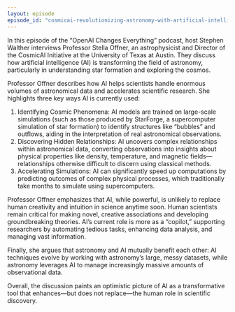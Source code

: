 ```yaml
---
layout: episode
episode_id: "cosmicai-revolutionizing-astronomy-with-artificial-intelligence"
---
```


In this episode of the “OpenAI Changes Everything” podcast, host Stephen Walther interviews Professor Stella Offner, an astrophysicist and Director of the CosmicAI Initiative at the University of Texas at Austin. They discuss how artificial intelligence (AI) is transforming the field of astronomy, particularly in understanding star formation and exploring the cosmos.

Professor Offner describes how AI helps scientists handle enormous volumes of astronomical data and accelerates scientific research. She highlights three key ways AI is currently used:
1.	Identifying Cosmic Phenomena: AI models are trained on large-scale simulations (such as those produced by StarForge, a supercomputer simulation of star formation) to identify structures like “bubbles” and outflows, aiding in the interpretation of real astronomical observations.
2.	Discovering Hidden Relationships: AI uncovers complex relationships within astronomical data, converting observations into insights about physical properties like density, temperature, and magnetic fields—relationships otherwise difficult to discern using classical methods.
3.	Accelerating Simulations: AI can significantly speed up computations by predicting outcomes of complex physical processes, which traditionally take months to simulate using supercomputers.

Professor Offner emphasizes that AI, while powerful, is unlikely to replace human creativity and intuition in science anytime soon. Human scientists remain critical for making novel, creative associations and developing groundbreaking theories. AI’s current role is more as a “copilot,” supporting researchers by automating tedious tasks, enhancing data analysis, and managing vast information.

Finally, she argues that astronomy and AI mutually benefit each other: AI techniques evolve by working with astronomy’s large, messy datasets, while astronomy leverages AI to manage increasingly massive amounts of observational data.

Overall, the discussion paints an optimistic picture of AI as a transformative tool that enhances—but does not replace—the human role in scientific discovery.